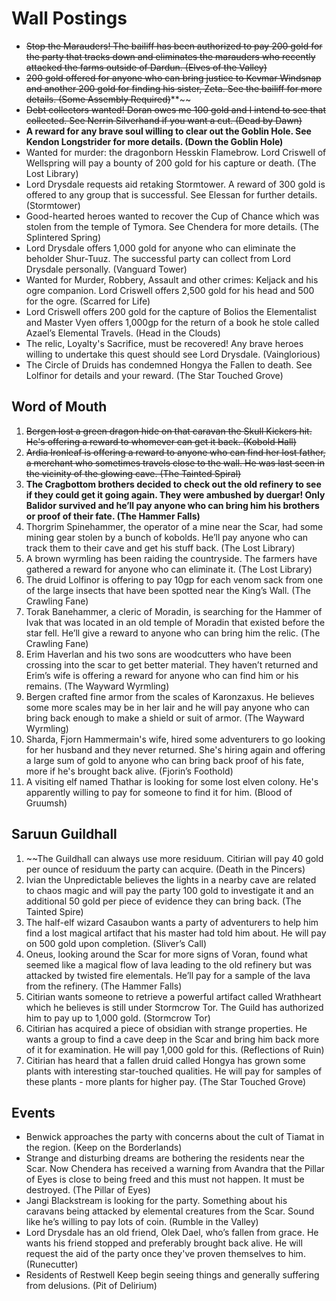 # Wall Postings
-   ~~Stop the Marauders! The bailiff has been authorized to pay 200 gold for the party that tracks down and eliminates the marauders who recently attacked the farms outside of Dardun. (Elves of the Valley)~~
-   ~~200 gold offered for anyone who can bring justice to Kevmar Windsnap and another 200 gold for finding his sister, Zeta. See the bailiff for more details. (Some Assembly Required)~~**~~
-   ~~Debt collectors wanted! Doran owes me 100 gold and I intend to see that collected. See Nerrin Silverhand if you want a cut. (Dead by Dawn)~~
-   **A reward for any brave soul willing to clear out the Goblin Hole. See Kendon Longstrider for more details. (Down the Goblin Hole)**
-   Wanted for murder: the dragonborn Hesskin Flamebrow. Lord Criswell of Wellspring will pay a bounty of 200 gold for his capture or death. (The Lost Library)
-   Lord Drysdale requests aid retaking Stormtower. A reward of 300 gold is offered to any group that is successful. See Elessan for further details. (Stormtower)
-   Good-hearted heroes wanted to recover the Cup of Chance which was stolen from the temple of Tymora. See Chendera for more details. (The Splintered Spring)
-   Lord Drysdale offers 1,000 gold for anyone who can eliminate the beholder Shur-Tuuz. The successful party can collect from Lord Drysdale personally. (Vanguard Tower)
-   Wanted for Murder, Robbery, Assault and other crimes: Keljack and his ogre companion. Lord Criswell offers 2,500 gold for his head and 500 for the ogre. (Scarred for Life)
-   Lord Criswell offers 200 gold for the capture of Bolios the Elementalist and Master Vyen offers 1,000gp for the return of a book he stole called Azael’s Elemental Travels. (Head in the Clouds)
-   The relic, Loyalty's Sacrifice, must be recovered! Any brave heroes willing to undertake this quest should see Lord Drysdale. (Vainglorious)
-   The Circle of Druids has condemned Hongya the Fallen to death. See Lolfinor for details and your reward. (The Star Touched Grove)

## Word of Mouth
1.  ~~Bergen lost a green dragon hide on that caravan the Skull Kickers hit. He's offering a reward to whomever can get it back. (Kobold Hall)~~
2.  ~~Ardia Ironleaf is offering a reward to anyone who can find her lost father, a merchant who sometimes travels close to the wall. He was last seen in the vicinity of the glowing cave. (The Tainted Spiral)~~
3.  **The Cragbottom brothers decided to check out the old refinery to see if they could get it going again. They were ambushed by duergar! Only Balidor survived and he’ll pay anyone who can bring him his brothers or proof of their fate. (The Hammer Falls)**
4.  Thorgrim Spinehammer, the operator of a mine near the Scar, had some mining gear stolen by a bunch of kobolds. He’ll pay anyone who can track them to their cave and get his stuff back. (The Lost Library)
5.  A brown wyrmling has been raiding the countryside. The farmers have gathered a reward for anyone who can eliminate it. (The Lost Library)
6.  The druid Lolfinor is offering to pay 10gp for each venom sack from one of the large insects that have been spotted near the King’s Wall. (The Crawling Fane)
7.  Torak Banehammer, a cleric of Moradin, is searching for the Hammer of Ivak that was located in an old temple of Moradin that existed before the star fell. He’ll give a reward to anyone who can bring him the relic. (The Crawling Fane)
8.  Erim Haverlan and his two sons are woodcutters who have been crossing into the scar to get better material. They haven’t returned and Erim’s wife is offering a reward for anyone who can find him or his remains. (The Wayward Wyrmling)
9.  Bergen crafted fine armor from the scales of Karonzaxus. He believes some more scales may be in her lair and he will pay anyone who can bring back enough to make a shield or suit of armor. (The Wayward Wyrmling)
10.  Sharda, Fjorn Hammermain's wife, hired some adventurers to go looking for her husband and they never returned. She's hiring again and offering a large sum of gold to anyone who can bring back proof of his fate, more if he's brought back alive. (Fjorin’s Foothold)
11.  A visiting elf named Thathar is looking for some lost elven colony. He's apparently willing to pay for someone to find it for him. (Blood of Gruumsh)

## Saruun Guildhall
1.  ~~The Guildhall can always use more residuum. Citirian will pay 40 gold per ounce of residuum the party can acquire. (Death in the Pincers)
2.  Ivian the Unpredictable believes the lights in a nearby cave are related to chaos magic and will pay the party 100 gold to investigate it and an additional 50 gold per piece of evidence they can bring back. (The Tainted Spire)
3.  The half-elf wizard Casaubon wants a party of adventurers to help him find a lost magical artifact that his master had told him about. He will pay on 500 gold upon completion. (Sliver’s Call)
4.  Oneus, looking around the Scar for more signs of Voran, found what seemed like a magical flow of lava leading to the old refinery but was attacked by twisted fire elementals. He’ll pay for a sample of the lava from the refinery. (The Hammer Falls)
5.  Citirian wants someone to retrieve a powerful artifact called Wrathheart which he believes is still under Stormcrow Tor. The Guild has authorized him to pay up to 1,000 gold. (Stormcrow Tor)
6.  Citirian has acquired a piece of obsidian with strange properties. He wants a group to find a cave deep in the Scar and bring him back more of it for examination. He will pay 1,000 gold for this. (Reflections of Ruin)
7.  Citirian has heard that a fallen druid called Hongya has grown some plants with interesting star-touched qualities. He will pay for samples of these plants - more plants for higher pay. (The Star Touched Grove)

## Events
-  Benwick approaches the party with concerns about the cult of Tiamat in the region. (Keep on the Borderlands)
-  Strange and disturbing dreams are bothering the residents near the Scar. Now Chendera has received a warning from Avandra that the Pillar of Eyes is close to being freed and this must not happen. It must be destroyed. (The Pillar of Eyes)
-  Jangi Blackstream is looking for the party. Something about his caravans being attacked by elemental creatures from the Scar. Sound like he’s willing to pay lots of coin. (Rumble in the Valley)
-  Lord Drysdale has an old friend, Olek Dael, who’s fallen from grace. He wants his friend stopped and preferably brought back alive. He will request the aid of the party once they've proven themselves to him. (Runecutter)
-  Residents of Restwell Keep begin seeing things and generally suffering from delusions. (Pit of Delirium)